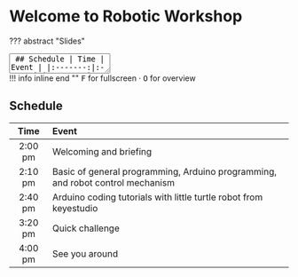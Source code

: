 # Welcome to Robotic Workshop

??? abstract "Slides"
    <div class="reveal deck1">
      <div class="slides">
        <section data-markdown>
          <textarea data-template>
            ## Schedule
            |  Time   | Event |
            |:-------:|:------|
            | 2:00 pm | Welcoming and briefing |
            | 2:10 pm | Basic of general programming, Arduino programming, and robot control mechanism |
            | 2:40 pm | Arduino coding tutorials with little turtle robot from keyestudio |
            | 3:20 pm | Quick challenge |
            | 4:00 pm | See you around |
            ---
            # Welcome to Robotic Workshop
            by Sunway University, School of Engineering and Technology
            ---
            ## Health & Safety
            Fire extinguishers &middot; First aid kits &middot; Exits &middot; Staircase &middot; Water &middot; Shoes
            ---
            ## Introduction
            We will be using the little turtle robot from keyestudio with Arduino programming<br>
            ![keyestudio robot](https://wiki.keyestudio.com/images/2/25/%E5%9B%BE%E7%89%871_-_ks0364.png){ style="height:300px" }
          </textarea>
        </section>
      </div>
    </div>
    !!! info inline end ""
        <kbd>F</kbd> for fullscreen &middot;
        <kbd>O</kbd> for overview

## Schedule

|  Time   | Event |
|:-------:|:------|
| 2:00 pm | Welcoming and briefing |
| 2:10 pm | Basic of general programming, Arduino programming, and robot control mechanism |
| 2:40 pm | Arduino coding tutorials with little turtle robot from keyestudio |
| 3:20 pm | Quick challenge |
| 4:00 pm | See you around |

